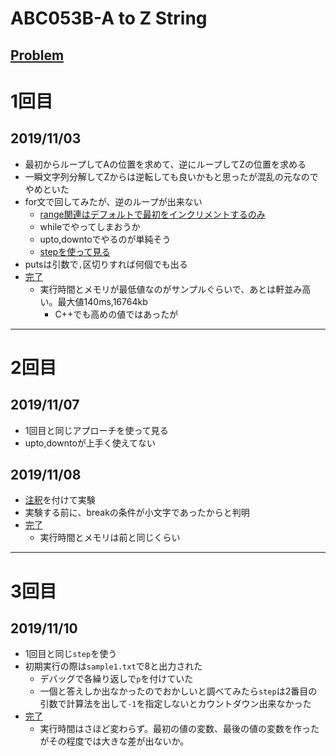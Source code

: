 # ABC053B-A to Z String

[Problem](https://atcoder.jp/contests/abc053/tasks/abc053_b)
---
# 1回目
## 2019/11/03
* 最初からループしてAの位置を求めて、逆にループしてZの位置を求める
* 一瞬文字列分解してZからは逆転しても良いかもと思ったが混乱の元なのでやめといた
* for文で回してみたが、逆のループが出来ない
    * [range関連はデフォルトで最初をインクリメントするのみ](http://shin.hateblo.jp/entry/2012/12/20/202641)
    * whileでやってしまおうか
    * upto,downtoでやるのが単純そう
    * [stepを使って見る](http://yiaowang.web.fc2.com/programing/ruby_base/syntax_loop.html)
* putsは引数で`,`区切りすれば何個でも出る
* [完了](https://atcoder.jp/contests/abc053/submissions/8289166)
    * 実行時間とメモリが最低値なのがサンプルぐらいで、あとは軒並み高い。最大値140ms,16764kb
        * C++でも高めの値ではあったが
---
# 2回目
## 2019/11/07
* 1回目と同じアプローチを使って見る
* upto,downtoが上手く使えてない
## 2019/11/08
* [注釈](https://qiita.com/Mocacamo/items/318b193ded19fd37ffd6)を付けて実験
* 実験する前に、breakの条件が小文字であったからと判明
* [完了](https://atcoder.jp/contests/abc053/submissions/8331387)
    * 実行時間とメモリは前と同じくらい
---
# 3回目
## 2019/11/10
* 1回目と同じ`step`を使う
* 初期実行の際は`sample1.txt`で8と出力された
    * デバッグで各繰り返しで`p`を付けていた
    * 一個と答えしか出なかったのでおかしいと調べてみたら`step`は2番目の引数で計算法を出して`-1`を指定しないとカウントダウン出来なかった
* [完了](https://atcoder.jp/contests/abc053/submissions/8379657)
    * 実行時間はさほど変わらず。最初の値の変数、最後の値の変数を作ったがその程度では大きな差が出ないか。